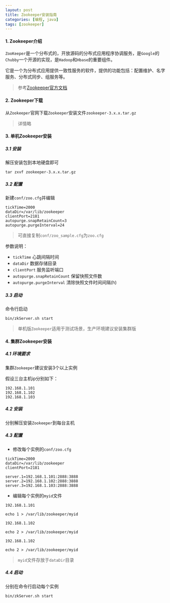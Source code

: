 ```yaml
---
layout: post
title: Zookeeper安装指南
categories: [编程, java]
tags: [zookeeper]
---
```


#### 1. Zookeeper介绍
`ZooKeeper`是一个分布式的，开放源码的分布式应用程序协调服务，是`Google`的`Chubby`一个开源的实现，是`Hadoop`和`Hbase`的重要组件。

它是一个为分布式应用提供一致性服务的软件，提供的功能包括：配置维护、名字服务、分布式同步、组服务等。

> 参考[Zookeeper官方文档](http://zookeeper.apache.org/)

#### 2. Zookeeper下载
从`Zookeeper`官网下载`Zookeeper`安装文件`zookeeper-3.x.x.tar.gz`

> 详情略

#### 3. 单机Zookeeper安装
##### 3.1 安装
解压安装包到本地硬盘即可
```shell
tar zxvf zookeeper-3.x.x.tar.gz
```

##### 3.2 配置
新建`conf/zoo.cfg`并编辑
```properties
tickTime=2000
dataDir=/var/lib/zookeeper
clientPort=2181
autopurge.snapRetainCount=3
autopurge.purgeInterval=24
```
> 可直接复制`conf/zoo_sample.cfg`为`zoo.cfg`

参数说明：

* `tickTime` 心跳间隔时间
* `dataDir` 数据存储目录   
* `clientPort` 服务监听端口   
* `autopurge.snapRetainCount` 保留快照文件数   
* `autopurge.purgeInterval` 清除快照文件时间间隔(h)

##### 3.3 启动
命令行启动

```
bin/zkServer.sh start
```

> 单机版`Zookeeper`适用于测试场景，生产环境建议安装集群版

#### 4. 集群Zookeeper安装

##### 4.1 环境要求
集群`Zookeeper`建议安装3个以上实例

假设三台主机ip分别如下：
```
192.168.1.101
192.168.1.102
192.168.1.103
```

##### 4.2 安装
分别解压安装`Zookeeper`到每台主机

##### 4.3 配置

* 修改每个实例的`conf/zoo.cfg`

```properties
tickTime=2000
dataDir=/var/lib/zookeeper
clientPort=2181

server.1=192.168.1.101:2888:3888
server.2=192.168.1.102:2888:3888
server.3=192.168.1.103:2888:3888
```

* 编辑每个实例的`myid`文件

`192.168.1.101`
```
echo 1 > /var/lib/zookeeper/myid
```

`192.168.1.102`
```
echo 2 > /var/lib/zookeeper/myid
```

`192.168.1.102`
```
echo 2 > /var/lib/zookeeper/myid
```

> `myid`文件存放于`dataDir`目录

##### 4.4 启动
分别在命令行启动每个实例

```
bin/zkServer.sh start
```
